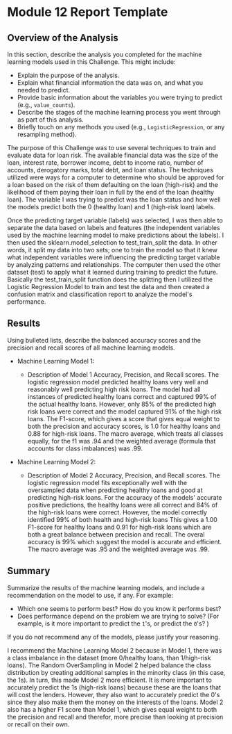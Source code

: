 # Module 12 Report Template

## Overview of the Analysis

In this section, describe the analysis you completed for the machine learning models used in this Challenge. This might include:

* Explain the purpose of the analysis.
* Explain what financial information the data was on, and what you needed to predict.
* Provide basic information about the variables you were trying to predict (e.g., `value_counts`).
* Describe the stages of the machine learning process you went through as part of this analysis.
* Briefly touch on any methods you used (e.g., `LogisticRegression`, or any resampling method).

The purpose of this Challenge was to use several techniques to train and evaluate data for loan risk. The available financial data was the size of the loan, interest rate, borrower income, debt to income ratio, number of accounts, derogatory marks, total debt, and loan status. The techniques utilized were ways for a computer to determine who should be approved for a loan based on the risk of them defaulting on the loan (high-risk) and the likelihood of them paying their loan in full by the end of the loan (healthy loan). The variable I was trying to predict was the loan status and how well the models predict both the 0 (healthy loan) and 1 (high-risk loan) labels. 

Once the predicting target variable (labels) was selected, I was then able to separate the data based on labels and features (the independent variables used by the machine learning model to make predictions about the labels). I then used the sklearn.model_selection to test_train_split the data. In other words, it split my data into two sets; one to train the model so that it knew what independent variables were influencing the predicting target variable by analyzing patterns and relationships. The computer then used the other dataset (test) to apply what it learned during training to predict the future. Basically the test_train_split function does the splitting then I utilized the Logistic Regression Model to train and test the data and then created a confusion matrix and classification report to analyze the model's performance. 


## Results

Using bulleted lists, describe the balanced accuracy scores and the precision and recall scores of all machine learning models.

* Machine Learning Model 1:
  * Description of Model 1 Accuracy, Precision, and Recall scores.
The logistic regression model predicted healthy loans very well and reasonably well predicting high risk loans. The model had all instances of predicted healthy loans correct and captured 99% of the actual healthy loans. However, only 85% of the predicted high risk loans were correct and the model captured 91% of the high risk loans. The F1-score, which gives a score that gives equal weight to both the precision and accuracy scores, is 1.0 for healthy loans and 0.88 for high-risk loans. The macro average, which treats all classes equally, for the f1 was .94 and the weighted average (formula that accounts for class imbalances) was .99.


* Machine Learning Model 2:
  * Description of Model 2 Accuracy, Precision, and Recall scores.
The logistic regression model fits exceptionally well with the oversampled data when predicting healthy loans and good at predicting high-risk loans. For the accuracy of the models' accurate positive predictions, the healthy loans were all correct and 84%  of the high-risk loans were correct. However, the model correctly identified 99% of both health and high-risk loans This gives a 1.00 F1-score for healthy loans and 0.91 for high-risk loans which are both a great balance between precision and recall. The overal accuracy is 99% which suggest the model is accurate and efficient. The macro average was .95 and the weighted average was .99.

## Summary

Summarize the results of the machine learning models, and include a recommendation on the model to use, if any. For example:
* Which one seems to perform best? How do you know it performs best?
* Does performance depend on the problem we are trying to solve? (For example, is it more important to predict the `1`'s, or predict the `0`'s? )

If you do not recommend any of the models, please justify your reasoning.

I recommend the Machine Learning Model 2 because in Model 1, there was a class imbalance in the dataset (more 0/healthy loans, than 1/high-risk loans). The Random OverSampling in Model 2 helped balance the class distribution by creating additional samples in the minority class (in this case, the 1s). In turn, this made Model 2 more efficient. It is more important to accurately predict the 1s (high-risk loans) because these are the loans that will cost the lenders. However, they also want to accurately predict the 0's since they also make them the money on the interests of the loans. Model 2 also has a higher F1 score than Model 1, which gives equal weight to both the precision and recall and therefor, more precise than looking at precision or recall on their own.

